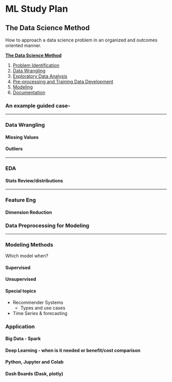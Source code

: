 # ML Study Plan

## The Data Science Method
How to approach a data science problem in an organized and outcomes oriented manner.

**[The Data Science Method](https://medium.com/@aiden.dataminer/the-data-science-method-dsm-a-framework-on-how-to-take-your-data-science-projects-to-the-next-91f9fd81e5d1)**

1.  [Problem Identification](https://medium.com/@aiden.dataminer/the-data-science-method-problem-identification-6ffcda1e5152)
2.  [Data Wrangling](https://medium.com/@aiden.dataminer/the-data-science-method-dsm-data-collection-organization-and-definitions-d19b6ff141c4)
3.  [Exploratory Data Analysis](https://medium.com/@aiden.dataminer/the-data-science-method-dsm-exploratory-data-analysis-bc84d4d8d3f9)
4.  [Pre-processing and Training Data Development](https://link.medium.com/i5yDUwZi9W)
5.  [Modeling](https://medium.com/@aiden.dataminer/the-data-science-method-dsm-modeling-56b4233cad1b)
6.  [Documentation](https://medium.com/@aiden.dataminer/the-data-science-method-dsm-documentation-c92c28bd45e6)

### An example guided case-
---
### Data Wrangling
#### Missing Values
#### Outliers
---
### EDA
#### Stats Review/distributions
---

### Feature Eng
#### Dimension Reduction

### Data Preprocessing for Modeling
---
### Modeling Methods
Which model when?

#### Supervised
#### Unsupervised
#### Special topics
- Recommender Systems
	- Types and use cases
- Time Series & forecasting

### Application
#### Big Data - Spark
#### Deep Learning - when is it needed or benefit/cost comparison
#### Python, Jupyter and Colab
#### Dash Boards (Dask, plotly)









<!--stackedit_data:
eyJoaXN0b3J5IjpbMTM0NzcwMDU0MF19
-->